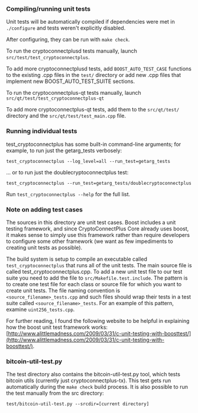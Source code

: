 ### Compiling/running unit tests

Unit tests will be automatically compiled if dependencies were met in `./configure`
and tests weren't explicitly disabled.

After configuring, they can be run with `make check`.

To run the cryptoconnectplusd tests manually, launch `src/test/test_cryptoconnectplus`.

To add more cryptoconnectplusd tests, add `BOOST_AUTO_TEST_CASE` functions to the existing
.cpp files in the `test/` directory or add new .cpp files that
implement new BOOST_AUTO_TEST_SUITE sections.

To run the cryptoconnectplus-qt tests manually, launch `src/qt/test/test_cryptoconnectplus-qt`

To add more cryptoconnectplus-qt tests, add them to the `src/qt/test/` directory and
the `src/qt/test/test_main.cpp` file.

### Running individual tests

test_cryptoconnectplus has some built-in command-line arguments; for
example, to run just the getarg_tests verbosely:

    test_cryptoconnectplus --log_level=all --run_test=getarg_tests

... or to run just the doublecryptoconnectplus test:

    test_cryptoconnectplus --run_test=getarg_tests/doublecryptoconnectplus

Run `test_cryptoconnectplus --help` for the full list.

### Note on adding test cases

The sources in this directory are unit test cases.  Boost includes a
unit testing framework, and since CryptoConnectPlus Core already uses boost, it makes
sense to simply use this framework rather than require developers to
configure some other framework (we want as few impediments to creating
unit tests as possible).

The build system is setup to compile an executable called `test_cryptoconnectplus`
that runs all of the unit tests.  The main source file is called
test_cryptoconnectplus.cpp. To add a new unit test file to our test suite you need 
to add the file to `src/Makefile.test.include`. The pattern is to create 
one test file for each class or source file for which you want to create 
unit tests.  The file naming convention is `<source_filename>_tests.cpp` 
and such files should wrap their tests in a test suite 
called `<source_filename>_tests`. For an example of this pattern, 
examine `uint256_tests.cpp`.

For further reading, I found the following website to be helpful in
explaining how the boost unit test framework works:
[http://www.alittlemadness.com/2009/03/31/c-unit-testing-with-boosttest/](http://www.alittlemadness.com/2009/03/31/c-unit-testing-with-boosttest/).

### bitcoin-util-test.py

The test directory also contains the bitcoin-util-test.py tool, which tests bitcoin utils (currently just cryptoconnectplus-tx). This test gets run automatically during the `make check` build process. It is also possible to run the test manually from the src directory:

```
test/bitcoin-util-test.py --srcdir=[current directory]

```